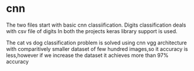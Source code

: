 # cnn
The two files start with basic cnn classiification.
Digits classification deals with csv file of digits 
In both the projects keras library support is used.






The cat vs dog classification problem is solved using cnn vgg architecture with comparitively smaller dataset of few hundred images,so it accuracy is less,however if we increase the dataset it achieves more than 97% accuracy
